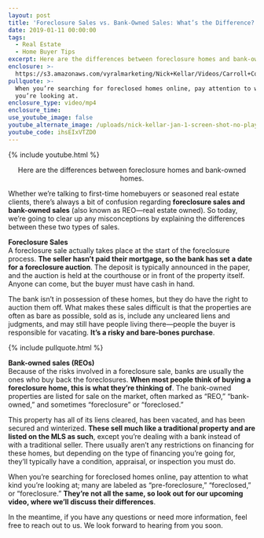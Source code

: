 ```yaml
---
layout: post
title: 'Foreclosure Sales vs. Bank-Owned Sales: What’s the Difference?'
date: 2019-01-11 00:00:00
tags:
  - Real Estate
  - Home Buyer Tips
excerpt: Here are the differences between foreclosure homes and bank-owned homes.
enclosure: >-
  https://s3.amazonaws.com/vyralmarketing/Nick+Kellar/Videos/Carroll+County+Real+Estate+-+Foreclosure+Sales+vs.+Bank-Owned+Sales-+Whats+the+Difference_.mp4
pullquote: >-
  When you’re searching for foreclosed homes online, pay attention to what kind
  you’re looking at.
enclosure_type: video/mp4
enclosure_time:
use_youtube_image: false
youtube_alternate_image: /uploads/nick-kellar-jan-1-screen-shot-no-play.jpg
youtube_code: ihsEIxVTZD0
---
```


{% include youtube.html %}

<center>Here are the differences between foreclosure homes and bank-owned homes.</center>

Whether we’re talking to first-time homebuyers or seasoned real estate clients, there’s always a bit of confusion regarding **foreclosure sales and bank-owned sales** (also known as REO—real estate owned). So today, we’re going to clear up any misconceptions by explaining the differences between these two types of sales.

**Foreclosure Sales**<br>A foreclosure sale actually takes place at the start of the foreclosure process. **The seller hasn’t paid their mortgage, so the bank has set a date for a foreclosure auction**. The deposit is typically announced in the paper, and the auction is held at the courthouse or in front of the property itself. Anyone can come, but the buyer must have cash in hand.

The bank isn’t in possession of these homes, but they do have the right to auction them off. What makes these sales difficult is that the properties are often as bare as possible, sold as is, include any uncleared liens and judgments, and may still have people living there—people the buyer is responsible for vacating. **It’s a risky and bare-bones purchase**.

{% include pullquote.html %}

**Bank-owned sales (REOs)**<br>Because of the risks involved in a foreclosure sale, banks are usually the ones who buy back the foreclosures. **When most people think of buying a foreclosure home, this is what they’re thinking of**. The bank-owned properties are listed for sale on the market, often marked as “REO,” “bank-owned,” and sometimes “foreclosure” or “foreclosed.”

This property has all of its liens cleared, has been vacated, and has been secured and winterized. **These sell much like a traditional property and are listed on the MLS as such**, except you’re dealing with a bank instead of with a traditional seller. There usually aren’t any restrictions on financing for these homes, but depending on the type of financing you’re going for, they’ll typically have a condition, appraisal, or inspection you must do.

When you’re searching for foreclosed homes online, pay attention to what kind you’re looking at; many are labeled as “pre-foreclosure,” “foreclosed,” or “foreclosure.” **They’re not all the same, so look out for our upcoming video, where we’ll discuss their differences**.

In the meantime, if you have any questions or need more information, feel free to reach out to us. We look forward to hearing from you soon.